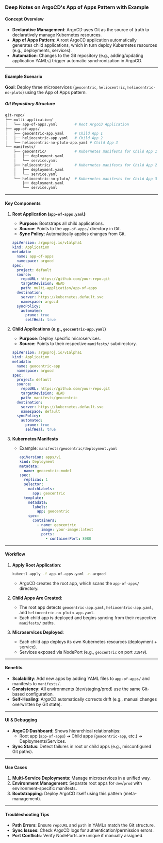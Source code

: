 ### Deep Notes on ArgoCD's App of Apps Pattern with Example

#### **Concept Overview**
- **Declarative Management**: ArgoCD uses Git as the source of truth to declaratively manage Kubernetes resources.
- **App of Apps Pattern**: A root ArgoCD application automatically generates child applications, which in turn deploy Kubernetes resources (e.g., deployments, services).
- **Automation**: Changes to the Git repository (e.g., adding/updating application YAMLs) trigger automatic synchronization in ArgoCD.

---

#### **Example Scenario**
**Goal**: Deploy three microservices (`geocentric`, `heliocentric`, `heliocentric-no-pluto`) using the App of Apps pattern.

##### **Git Repository Structure**
```bash
git-repo/
├── multi-application/
│   └── app-of-apps.yaml        # Root ArgoCD Application
├── app-of-apps/
│   ├── geocentric-app.yaml     # Child App 1
│   ├── heliocentric-app.yaml   # Child App 2
│   └── heliocentric-no-pluto-app.yaml # Child App 3
└── manifests/
    ├── geocentric/             # Kubernetes manifests for Child App 1
    │   ├── deployment.yaml
    │   └── service.yaml
    ├── heliocentric/           # Kubernetes manifests for Child App 2
    │   ├── deployment.yaml
    │   └── service.yaml
    └── heliocentric-no-pluto/  # Kubernetes manifests for Child App 3
        ├── deployment.yaml
        └── service.yaml
```

---

#### **Key Components**
1. **Root Application (`app-of-apps.yaml`)**  
   - **Purpose**: Bootstraps all child applications.
   - **Source**: Points to the `app-of-apps/` directory in Git.
   - **Sync Policy**: Automatically applies changes from Git.

   ```yaml
   apiVersion: argoproj.io/v1alpha1
   kind: Application
   metadata:
     name: app-of-apps
     namespace: argocd
   spec:
     project: default
     source:
       repoURL: https://github.com/your-repo.git
       targetRevision: HEAD
       path: multi-application/app-of-apps
     destination:
       server: https://kubernetes.default.svc
       namespace: argocd
     syncPolicy:
       automated:
         prune: true
         selfHeal: true
   ```

2. **Child Applications (e.g., `geocentric-app.yaml`)**  
   - **Purpose**: Deploy specific microservices.
   - **Source**: Points to their respective `manifests/` subdirectory.

   ```yaml
   apiVersion: argoproj.io/v1alpha1
   kind: Application
   metadata:
     name: geocentric-app
     namespace: argocd
   spec:
     project: default
     source:
       repoURL: https://github.com/your-repo.git
       targetRevision: HEAD
       path: manifests/geocentric
     destination:
       server: https://kubernetes.default.svc
       namespace: default
     syncPolicy:
       automated:
         prune: true
         selfHeal: true
   ```

3. **Kubernetes Manifests**  
   - Example: `manifests/geocentric/deployment.yaml`
     ```yaml
     apiVersion: apps/v1
     kind: Deployment
     metadata:
       name: geocentric-model
     spec:
       replicas: 1
       selector:
         matchLabels:
           app: geocentric
       template:
         metadata:
           labels:
             app: geocentric
         spec:
           containers:
             - name: geocentric
               image: your-image:latest
               ports:
                 - containerPort: 8080
     ```

---

#### **Workflow**
1. **Apply Root Application**:  
   ```bash
   kubectl apply -f app-of-apps.yaml -n argocd
   ```
   - ArgoCD creates the root app, which scans the `app-of-apps/` directory.

2. **Child Apps Are Created**:  
   - The root app detects `geocentric-app.yaml`, `heliocentric-app.yaml`, and `heliocentric-no-pluto-app.yaml`.
   - Each child app is deployed and begins syncing from their respective `manifests/` paths.

3. **Microservices Deployed**:  
   - Each child app deploys its own Kubernetes resources (deployment + service).
   - Services exposed via NodePort (e.g., `geocentric` on port `31849`).

---

#### **Benefits**
- **Scalability**: Add new apps by adding YAML files to `app-of-apps/` and manifests to `manifests/`.
- **Consistency**: All environments (dev/staging/prod) use the same Git-based configuration.
- **Self-Healing**: ArgoCD automatically corrects drift (e.g., manual changes overwritten by Git state).

---

#### **UI & Debugging**
- **ArgoCD Dashboard**: Shows hierarchical relationships:
  - Root app (`app-of-apps`) ➔ Child apps (`geocentric-app`, etc.) ➔ Deployments/Services.
- **Sync Status**: Detect failures in root or child apps (e.g., misconfigured Git paths).

---

#### **Use Cases**
1. **Multi-Service Deployments**: Manage microservices in a unified way.
2. **Environment Management**: Separate root apps for `dev`/`prod` with environment-specific manifests.
3. **Bootstrapping**: Deploy ArgoCD itself using this pattern (meta-management).

---

#### **Troubleshooting Tips**
- **Path Errors**: Ensure `repoURL` and `path` in YAMLs match the Git structure.
- **Sync Issues**: Check ArgoCD logs for authentication/permission errors.
- **Port Conflicts**: Verify NodePorts are unique if manually assigned.
